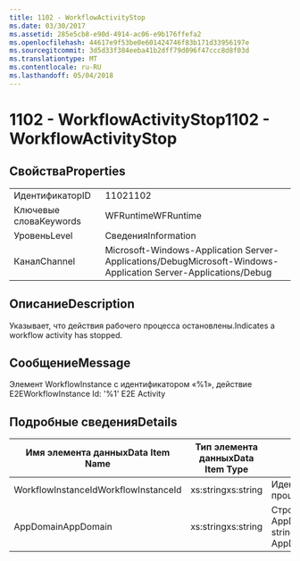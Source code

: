 ```yaml
---
title: 1102 - WorkflowActivityStop
ms.date: 03/30/2017
ms.assetid: 285e5cb8-e90d-4914-ac06-e9b176ffefa2
ms.openlocfilehash: 44617e9f53be0e601424746f83b171d33956197e
ms.sourcegitcommit: 3d5d33f384eeba41b2dff79d096f47ccc8d8f03d
ms.translationtype: MT
ms.contentlocale: ru-RU
ms.lasthandoff: 05/04/2018
---
```

# <a name="1102---workflowactivitystop"></a><span data-ttu-id="f8fdc-102">1102 - WorkflowActivityStop</span><span class="sxs-lookup"><span data-stu-id="f8fdc-102">1102 - WorkflowActivityStop</span></span>
## <a name="properties"></a><span data-ttu-id="f8fdc-103">Свойства</span><span class="sxs-lookup"><span data-stu-id="f8fdc-103">Properties</span></span>  
  
|||  
|-|-|  
|<span data-ttu-id="f8fdc-104">Идентификатор</span><span class="sxs-lookup"><span data-stu-id="f8fdc-104">ID</span></span>|<span data-ttu-id="f8fdc-105">1102</span><span class="sxs-lookup"><span data-stu-id="f8fdc-105">1102</span></span>|  
|<span data-ttu-id="f8fdc-106">Ключевые слова</span><span class="sxs-lookup"><span data-stu-id="f8fdc-106">Keywords</span></span>|<span data-ttu-id="f8fdc-107">WFRuntime</span><span class="sxs-lookup"><span data-stu-id="f8fdc-107">WFRuntime</span></span>|  
|<span data-ttu-id="f8fdc-108">Уровень</span><span class="sxs-lookup"><span data-stu-id="f8fdc-108">Level</span></span>|<span data-ttu-id="f8fdc-109">Сведения</span><span class="sxs-lookup"><span data-stu-id="f8fdc-109">Information</span></span>|  
|<span data-ttu-id="f8fdc-110">Канал</span><span class="sxs-lookup"><span data-stu-id="f8fdc-110">Channel</span></span>|<span data-ttu-id="f8fdc-111">Microsoft-Windows-Application Server-Applications/Debug</span><span class="sxs-lookup"><span data-stu-id="f8fdc-111">Microsoft-Windows-Application Server-Applications/Debug</span></span>|  
  
## <a name="description"></a><span data-ttu-id="f8fdc-112">Описание</span><span class="sxs-lookup"><span data-stu-id="f8fdc-112">Description</span></span>  
 <span data-ttu-id="f8fdc-113">Указывает, что действия рабочего процесса остановлены.</span><span class="sxs-lookup"><span data-stu-id="f8fdc-113">Indicates a workflow activity has stopped.</span></span>  
  
## <a name="message"></a><span data-ttu-id="f8fdc-114">Сообщение</span><span class="sxs-lookup"><span data-stu-id="f8fdc-114">Message</span></span>  
 <span data-ttu-id="f8fdc-115">Элемент WorkflowInstance с идентификатором «%1», действие E2E</span><span class="sxs-lookup"><span data-stu-id="f8fdc-115">WorkflowInstance Id: '%1' E2E Activity</span></span>  
  
## <a name="details"></a><span data-ttu-id="f8fdc-116">Подробные сведения</span><span class="sxs-lookup"><span data-stu-id="f8fdc-116">Details</span></span>  
  
|<span data-ttu-id="f8fdc-117">Имя элемента данных</span><span class="sxs-lookup"><span data-stu-id="f8fdc-117">Data Item Name</span></span>|<span data-ttu-id="f8fdc-118">Тип элемента данных</span><span class="sxs-lookup"><span data-stu-id="f8fdc-118">Data Item Type</span></span>|<span data-ttu-id="f8fdc-119">Описание</span><span class="sxs-lookup"><span data-stu-id="f8fdc-119">Description</span></span>|  
|--------------------|--------------------|-----------------|  
|<span data-ttu-id="f8fdc-120">WorkflowInstanceId</span><span class="sxs-lookup"><span data-stu-id="f8fdc-120">WorkflowInstanceId</span></span>|<span data-ttu-id="f8fdc-121">xs:string</span><span class="sxs-lookup"><span data-stu-id="f8fdc-121">xs:string</span></span>|<span data-ttu-id="f8fdc-122">Идентификатор экземпляра рабочего процесса.</span><span class="sxs-lookup"><span data-stu-id="f8fdc-122">The workflow instance id.</span></span>|  
|<span data-ttu-id="f8fdc-123">AppDomain</span><span class="sxs-lookup"><span data-stu-id="f8fdc-123">AppDomain</span></span>|<span data-ttu-id="f8fdc-124">xs:string</span><span class="sxs-lookup"><span data-stu-id="f8fdc-124">xs:string</span></span>|<span data-ttu-id="f8fdc-125">Строка, возвращаемая AppDomain.CurrentDomain.FriendlyName.</span><span class="sxs-lookup"><span data-stu-id="f8fdc-125">The string returned by AppDomain.CurrentDomain.FriendlyName.</span></span>|

